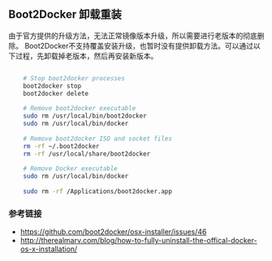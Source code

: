 ## Boot2Docker 卸载重装

由于官方提供的升级方法，无法正常镜像版本升级，所以需要进行老版本的彻底删除。
Boot2Docker不支持覆盖安装升级，也暂时没有提供卸载方法。可以通过以下过程，先卸载掉老版本，然后再安装新版本。

```sh

    # Stop boot2docker processes
    boot2docker stop
    boot2docker delete
    
    # Remove boot2docker executable
    sudo rm /usr/local/bin/boot2docker
    sudo rm /usr/local/bin/docker 
    
    # Remove boot2docker ISO and socket files
    rm -rf ~/.boot2docker
    rm -rf /usr/local/share/boot2docker
    
    # Remove Docker executable
    sudo rm /usr/local/bin/docker
    
    sudo rm -rf /Applications/boot2docker.app

```

### 参考链接

* https://github.com/boot2docker/osx-installer/issues/46
* http://therealmarv.com/blog/how-to-fully-uninstall-the-offical-docker-os-x-installation/

